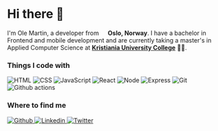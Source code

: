 # Hi there 👋

I'm Ole Martin, a developer from <img src="https://img.icons8.com/color/48/000000/norway-circular.png" width="13"/> **Oslo, Norway**. I have a bachelor in Frontend and mobile development and are currently taking a master's in Applied Computer Science at [**Kristiania University College**](https://www.kristiania.no/en/) 👨‍🎓.

### Things I code with

<p>
  <img alt="HTML" src="https://img.shields.io/badge/-HTML-e34c26?style=flat-square&logo=HTML5&logoColor=white" />
  <img alt="CSS" src="https://img.shields.io/badge/-CSS-264de4?style=flat-square&logo=css3&logoColor=white" />
  <img alt="JavaScript" src="https://img.shields.io/badge/-JavaScript-f0db4f?style=flat-square&logo=JavaScript&logoColor=white" />
  <img alt="React" src="https://img.shields.io/badge/-React-61dbfb?style=flat-square&logo=React&logoColor=white" />
  <img alt="Node" src="https://img.shields.io/badge/-Node.js-43853d?style=flat-square&logo=Node.js&logoColor=white" />
  <img alt="Express" src="https://img.shields.io/badge/-Express.js-43853d?style=flat-square&logo=Express.js&logoColor=white" />
  <img alt="Git" src="https://img.shields.io/badge/-Git-F05032?style=flat-square&logo=git&logoColor=white" />
  <img alt="Github actions" src="https://img.shields.io/badge/-Github_Actions-2088FF?style=flat-square&logo=github-actions&logoColor=white" />
</p>

### Where to find me

<p>
  <a href="https://github.com/OleMartinLarsen" target="_blank">
    <img alt="Github" src="https://img.shields.io/badge/GitHub-%2312100E.svg?&style=for-the-badge&logo=Github&logoColor=white" />
  </a> 
  <a href="https://www.linkedin.com/in/omlarsen/" target="_blank">
    <img alt="Linkedin" src="https://img.shields.io/badge/Linkedin-0077B5?style=for-the-badge&logo=Linkedin&logoColor=white" />
  </a> 
  <a href="https://twitter.com/om_larsen" target="_blank">
    <img alt="Twitter" src="https://img.shields.io/badge/twitter-%231DA1F2.svg?&style=for-the-badge&logo=twitter&logoColor=white" />
  </a> 
</p>
